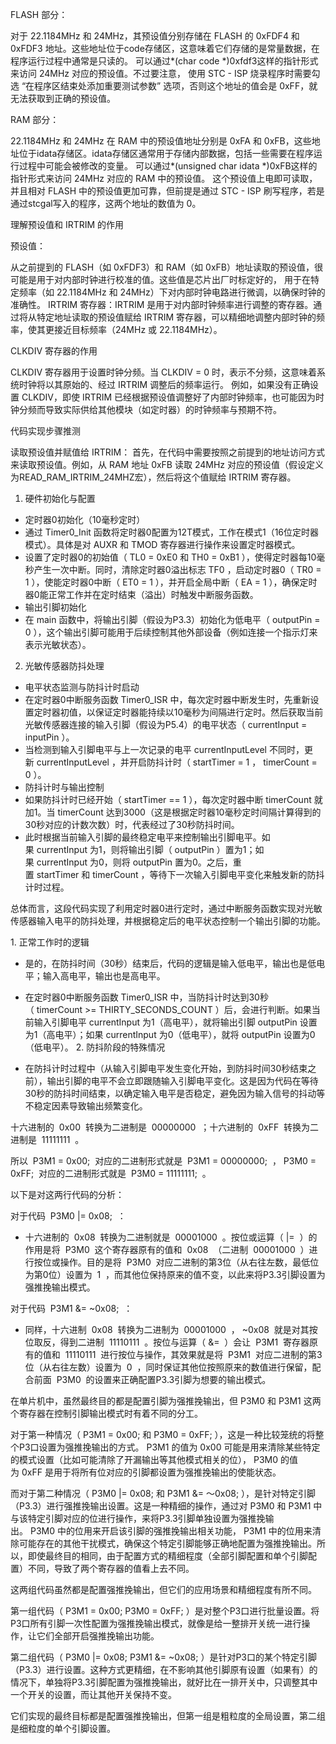 FLASH 部分：


对于 22.1184MHz 和 24MHz，其预设值分别存储在 FLASH 的 0xFDF4 和 0xFDF3 地址。这些地址位于code存储区，这意味着它们存储的是常量数据，在程序运行过程中通常是只读的。
可以通过*(char code *)0xfdf3这样的指针形式来访问 24MHz 对应的预设值。不过要注意，
使用 STC - ISP 烧录程序时需要勾选 “在程序区结束处添加重要测试参数” 选项，否则这个地址的值会是 0xFF，就无法获取到正确的预设值。


RAM 部分：


22.1184MHz 和 24MHz 在 RAM 中的预设值地址分别是 0xFA 和 0xFB，这些地址位于idata存储区。idata存储区通常用于存储内部数据，包括一些需要在程序运行过程中可能会被修改的变量。
可以通过*(unsigned char idata *)0xFB这样的指针形式来访问 24MHz 对应的 RAM 中的预设值。
这个预设值上电即可读取，并且相对 FLASH 中的预设值更加可靠，但前提是通过 STC - ISP 刷写程序，若是通过stcgal写入的程序，这两个地址的数值为 0。


理解预设值和 IRTRIM 的作用


预设值：

从之前提到的 FLASH（如 0xFDF3）和 RAM（如 0xFB）地址读取的预设值，很可能是用于对内部时钟进行校准的值。这些值是芯片出厂时标定好的，
用于在特定频率（如 22.1184MHz 和 24MHz）下对内部时钟电路进行微调，以确保时钟的准确性。
IRTRIM 寄存器：IRTRIM 是用于对内部时钟频率进行调整的寄存器。通过将从特定地址读取的预设值赋给 IRTRIM 寄存器，可以精细地调整内部时钟的频率，使其更接近目标频率（24MHz 或 22.1184MHz）。

CLKDIV 寄存器的作用

CLKDIV 寄存器用于设置时钟分频。当 CLKDIV = 0 时，表示不分频，这意味着系统时钟将以其原始的、经过 IRTRIM 调整后的频率运行。
例如，如果没有正确设置 CLKDIV，即使 IRTRIM 已经根据预设值调整好了内部时钟频率，也可能因为时钟分频而导致实际供给其他模块（如定时器）的时钟频率与预期不符。

代码实现步骤推测

读取预设值并赋值给 IRTRIM：
首先，在代码中需要按照之前提到的地址访问方式来读取预设值。例如，从 RAM 地址 0xFB 读取 24MHz 对应的预设值（假设定义为READ_RAM_IRTRIM_24MHZ宏），然后将这个值赋给 IRTRIM 寄存器。


1. 硬件初始化与配置
 
- 定时器0初始化（10毫秒定时）
- 通过 Timer0_Init 函数将定时器0配置为12T模式，工作在模式1（16位定时器模式）。具体是对 AUXR 和 TMOD 寄存器进行操作来设置定时器模式。
- 设置了定时器0的初始值（ TL0 = 0xE0 和 TH0 = 0xB1 ），使得定时器每10毫秒产生一次中断。同时，清除定时器0溢出标志 TF0 ，启动定时器0（ TR0 = 1 ），使能定时器0中断（ ET0 = 1 ），并开启全局中断（ EA = 1 ），确保定时器0能正常工作并在定时结束（溢出）时触发中断服务函数。
- 输出引脚初始化
- 在 main 函数中，将输出引脚（假设为P3.3）初始化为低电平（ outputPin = 0 ），这个输出引脚可能用于后续控制其他外部设备（例如连接一个指示灯来表示光敏状态）。
 
2. 光敏传感器防抖处理
 
- 电平状态监测与防抖计时启动
- 在定时器0中断服务函数 Timer0_ISR 中，每次定时器中断发生时，先重新设置定时器初值，以保证定时器能持续以10毫秒为间隔进行定时。然后获取当前光敏传感器连接的输入引脚（假设为P5.4）的电平状态（ currentInput = inputPin ）。
- 当检测到输入引脚电平与上一次记录的电平 currentInputLevel 不同时，更新 currentInputLevel ，并开启防抖计时（ startTimer = 1 ， timerCount = 0 ）。
- 防抖计时与输出控制
- 如果防抖计时已经开始（ startTimer == 1 ），每次定时器中断 timerCount 就加1。当 timerCount 达到3000（这是根据定时器10毫秒定时间隔计算得到的30秒对应的计数次数）时，代表经过了30秒防抖时间。
- 此时根据当前输入引脚的最终稳定电平来控制输出引脚电平。如果 currentInput 为1，则将输出引脚（ outputPin ）置为1；如果 currentInput 为0，则将 outputPin 置为0。之后，重置 startTimer 和 timerCount ，等待下一次输入引脚电平变化来触发新的防抖计时过程。
 
总体而言，这段代码实现了利用定时器0进行定时，通过中断服务函数实现对光敏传感器输入电平的防抖处理，并根据稳定后的电平状态控制一个输出引脚的功能。


1. 正常工作时的逻辑
 
- 是的，在防抖时间（30秒）结束后，代码的逻辑是输入低电平，输出也是低电平；输入高电平，输出也是高电平。
- 在定时器0中断服务函数 Timer0_ISR 中，当防抖计时达到30秒（ timerCount >= THIRTY_SECONDS_COUNT ）后，会进行判断。如果当前输入引脚电平 currentInput 为1（高电平），就将输出引脚 outputPin 设置为1（高电平）；如果 currentInput 为0（低电平），就将 outputPin 设置为0（低电平）。
2. 防抖阶段的特殊情况
 
- 在防抖计时过程中（从输入引脚电平发生变化开始，到防抖时间30秒结束之前），输出引脚的电平不会立即跟随输入引脚电平变化。这是因为代码在等待30秒的防抖时间结束，以确定输入电平是否稳定，避免因为输入信号的抖动等不稳定因素导致输出频繁变化。



十六进制的  0x00  转换为二进制是  00000000  ；十六进制的  0xFF  转换为二进制是  11111111  。
 
所以  P3M1 = 0x00;  对应的二进制形式就是  P3M1 = 00000000;  ， P3M0 = 0xFF;  对应的二进制形式就是  P3M0 = 11111111;  。


以下是对这两行代码的分析：
 
对于代码  P3M0 |= 0x08;  ：
 
- 十六进制的  0x08  转换为二进制就是  00001000  。按位或运算（ |=  ）的作用是将  P3M0  这个寄存器原有的值和  0x08  （二进制  00001000  ）进行按位或操作。目的是将  P3M0  对应二进制的第3位（从右往左数，最低位为第0位）设置为  1  ，而其他位保持原来的值不变，以此来将P3.3引脚设置为强推挽输出模式。
 
对于代码  P3M1 &= ~0x08;  ：
 
- 同样，十六进制  0x08  转换为二进制为  00001000  ， ~0x08  就是对其按位取反，得到二进制  11110111  。按位与运算（ &=  ）会让  P3M1  寄存器原有的值和  11110111  进行按位与操作，其效果就是将  P3M1  对应二进制的第3位（从右往左数）设置为  0  ，同时保证其他位按照原来的数值进行保留，配合前面  P3M0  的设置来正确配置P3.3引脚为想要的输出模式。



在单片机中，虽然最终目的都是配置引脚为强推挽输出，但 P3M0 和 P3M1 这两个寄存器在控制引脚输出模式时有着不同的分工。
 
对于第一种情况（ P3M1 = 0x00; 和 P3M0 = 0xFF; ），这是一种比较笼统的将整个P3口设置为强推挽输出的方式。 P3M1 的值为 0x00 可能是用来清除某些特定的模式设置（比如可能清除了开漏输出等其他模式相关的位）， P3M0 的值为 0xFF 是用于将所有位对应的引脚都设置为强推挽输出的使能状态。
 
而对于第二种情况（ P3M0 |= 0x08; 和 P3M1 &= ～0x08; ），是针对特定引脚（P3.3）进行强推挽输出设置。这是一种精细的操作，通过对 P3M0 和 P3M1 中与该特定引脚对应的位进行操作，来将P3.3引脚单独设置为强推挽输出。 P3M0 中的位用来开启该引脚的强推挽输出相关功能， P3M1 中的位用来清除可能存在的其他干扰模式，确保这个特定引脚能够正确地配置为强推挽输出。所以，即使最终目的相同，由于配置方式的精细程度（全部引脚配置和单个引脚配置）不同，导致了两个寄存器的值看上去不同。



这两组代码虽然都是配置强推挽输出，但它们的应用场景和精细程度有所不同。
 
第一组代码（ P3M1 = 0x00; P3M0 = 0xFF; ）是对整个P3口进行批量设置。将P3口所有引脚一次性配置为强推挽输出模式，就像是给一整排开关统一进行操作，让它们全部开启强推挽输出功能。
 
第二组代码（ P3M0 |= 0x08; P3M1 &= ~0x08; ）是针对P3口的某个特定引脚（P3.3）进行设置。这种方式更精细，在不影响其他引脚原有设置（如果有）的情况下，单独将P3.3引脚配置为强推挽输出，就好比在一排开关中，只调整其中一个开关的设置，而让其他开关保持不变。
 
它们实现的最终目标都是配置强推挽输出，但第一组是粗粒度的全局设置，第二组是细粒度的单个引脚设置。